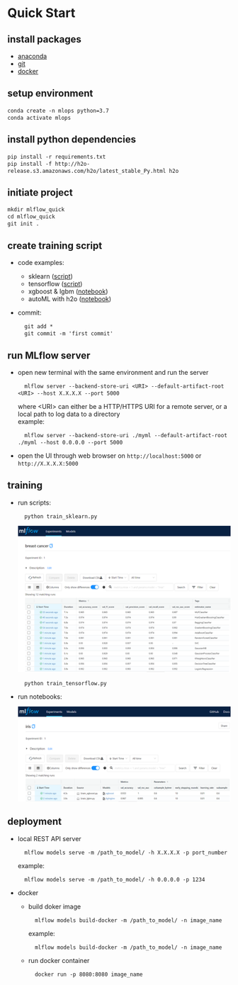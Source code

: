 # Quick Start

## install packages
- [anaconda](https://www.anaconda.com/products/individual)
- [git](https://git-scm.com/download/)
- [docker](https://www.docker.com/products/docker-desktop)

## setup environment
    conda create -n mlops python=3.7
    conda activate mlops

## install python dependencies
    pip install -r requirements.txt
    pip install -f http://h2o-release.s3.amazonaws.com/h2o/latest_stable_Py.html h2o

## initiate project
    mkdir mlflow_quick
    cd mlflow_quick
    git init .

## create training script
- code examples:
    - sklearn ([script](https://github.com/taufik-adinugraha/mlflow-quick-start/blob/main/train_sklearn.py))
    - tensorflow ([script](https://github.com/taufik-adinugraha/mlflow-quick-start/blob/main/train_tensorflow.py))
    - xgboost & lgbm ([notebook](https://github.com/taufik-adinugraha/mlflow-quick-start/blob/main/train_xgb_lgb.ipynb))
    - autoML with h2o ([notebook](https://github.com/taufik-adinugraha/mlflow-quick-start/blob/main/train_h2o_automl.ipynb))
- commit:

        git add *
        git commit -m 'first commit'
    
## run MLflow server
- open new terminal with the same environment and run the server

        mlflow server --backend-store-uri <URI> --default-artifact-root <URI> --host X.X.X.X --port 5000
  
  where \<URI\> can either be a HTTP/HTTPS URI for a remote server, or a local path to log data to a directory  
  example:
    
        mlflow server --backend-store-uri ./myml --default-artifact-root ./myml --host 0.0.0.0 --port 5000

- open the UI through web browser on `http://localhost:5000` or `http://X.X.X.X:5000`

## training
- run scripts:
           
        python train_sklearn.py
     ![ui_image](images/mlflow-autoML.png)
    
        python train_tensorflow.py

- run notebooks: 

     ![ui_image](images/mlflow-gbt.png)

## deployment
- local REST API server

        mlflow models serve -m /path_to_model/ -h X.X.X.X -p port_number
    
    example:
    
        mlflow models serve -m /path_to_model/ -h 0.0.0.0 -p 1234

- docker
    - build doker image
    
            mlflow models build-docker -m /path_to_model/ -n image_name 

      example:
      
            mlflow models build-docker -m /path_to_model/ -n image_name 
            
    - run docker container

            docker run -p 8080:8080 image_name
